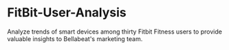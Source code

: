 # FitBit-User-Analysis
Analyze trends of smart devices among thirty Fitbit Fitness users to provide valuable insights to Bellabeat's marketing team.
